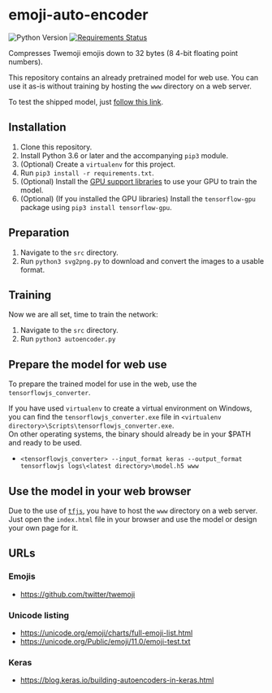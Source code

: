 # emoji-auto-encoder
![Python Version](https://img.shields.io/badge/Python-3.6%2B-blue.svg)
[![Requirements Status](https://requires.io/github/GiantTreeLP/emoji-auto-encoder/requirements.svg?branch=master)](https://requires.io/github/GiantTreeLP/emoji-auto-encoder/requirements/?branch=master)

Compresses Twemoji emojis down to 32 bytes (8 4-bit floating point numbers).

This repository contains an already pretrained model for web use. You can use it as-is without training by hosting the `www` directory on a web server.

To test the shipped model, just [follow this link](https://gianttreelp.github.io/emoji-auto-encoder/www/).

## Installation

1. Clone this repository.
1. Install Python 3.6 or later and the accompanying `pip3` module.
1. (Optional) Create a `virtualenv` for this project.
1. Run `pip3 install -r requirements.txt`.
1. (Optional) Install the [GPU support libraries](https://www.tensorflow.org/install/gpu) to use your GPU to train the model.
1. (Optional) (If you installed the GPU libraries) Install the `tensorflow-gpu` package using `pip3 install tensorflow-gpu`.

## Preparation

1. Navigate to the `src` directory.
1. Run `python3 svg2png.py` to download and convert the images to a usable format.

## Training

Now we are all set, time to train the network:

1. Navigate to the `src` directory.
1. Run `python3 autoencoder.py`

## Prepare the model for web use

To prepare the trained model for use in the web, use the `tensorflowjs_converter`.

If you have used `virtualenv` to create a virtual environment on Windows, you can find the `tensorflowjs_converter.exe` file in `<virtualenv directory>\Scripts\tensorflowjs_converter.exe`.  
On other operating systems, the binary should already be in your $PATH and ready to be used.

- `<tensorflowjs_converter> --input_format keras --output_format tensorflowjs logs\<latest directory>\model.h5 www`

## Use the model in your web browser

Due to the use of [`tfjs`](https://github.com/tensorflow/tfjs), you have to host the `www` directory on a web server.  
Just open the `index.html` file in your browser and use the model or design your own page for it.

## URLs

### Emojis

- https://github.com/twitter/twemoji

### Unicode listing

- https://unicode.org/emoji/charts/full-emoji-list.html
- https://unicode.org/Public/emoji/11.0/emoji-test.txt

### Keras

- https://blog.keras.io/building-autoencoders-in-keras.html
